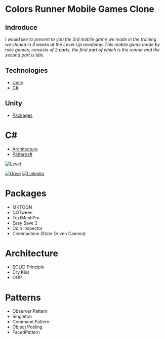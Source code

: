 # Colors Runner Mobile Games Clone



## Indroduce
*I would like to present to you the 3rd mobile game we made in the training we cloned in 3 weeks at the Level-Up academy.*
*This mobile game made by rolic games, consists of 2 parts, the first part of which is the runner and the second part is Idle.*

## Technologies
* [Unity](#Unity)
* [C#](#C#)

## Unity
* [Packages](#Packages)

# C#
* [Architecture](#Architecture)
* [Patterns#](#Patterns#)

![Level](https://user-images.githubusercontent.com/77567437/204904469-62e7686b-bdc1-4525-aa2e-d387f7505a65.PNG)



[![Drive](https://user-images.githubusercontent.com/77567437/204913666-f3d025e6-bf76-4c43-8d68-ed8869f79016.png)][1]    [![Linkedin](https://user-images.githubusercontent.com/77567437/204914179-e4bdb56f-6a88-4db3-88c2-c9df092f2184.png)][2]

[1]: https://drive.google.com/file/d/1rl4lMNfRFgrpVs83NuJPJslvLNP6956G/view?usp=share_link

[2]: https://www.linkedin.com/in/%C3%B6mer-sami-ya%C4%9Fmur-6b64b018b/


# Packages
- MKTOON
- DOTween
- TextMeshPro
- Easy Save 3
- Odin Inspector
- Cinemachine (State Driven Camera)

# Architecture
- SOLID Principle
- Dry,Kiss
- OOP

# Patterns
- Observer Pattern
- Singleton
- Command Pattern
- Object Pooling
- FacedPattern








